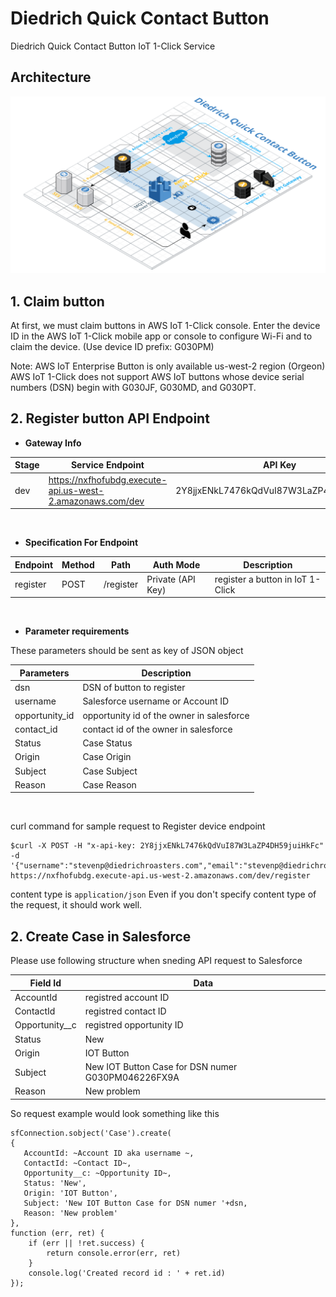 # Diedrich Quick Contact Button

Diedrich Quick Contact Button IoT 1-Click Service

## Architecture

![Architecture](resources/architecture.png)

## 1. Claim button

At first, we must claim buttons in AWS IoT 1-Click console.
Enter the device ID in the AWS IoT 1-Click mobile app or console to configure Wi-Fi and to claim the device. (Use device ID prefix: G030PM)

Note:
AWS IoT Enterprise Button is only available us-west-2 region (Orgeon)
AWS IoT 1-Click does not support AWS IoT buttons whose device serial numbers (DSN) begin with G030JF, G030MD, and G030PT.

## 2. Register button API Endpoint

  - **Gateway Info**

| Stage | Service Endpoint                                           | API Key                                  |
| ----- | ---------------------------------------------------------- | ---------------------------------------- |
| dev   | https://nxfhofubdg.execute-api.us-west-2.amazonaws.com/dev | 2Y8jjxENkL7476kQdVuI87W3LaZP4DH59juiHkFc |

<br/>

  - **Specification For Endpoint**
  
| Endpoint | Method | Path      | Auth Mode         | Description                      |
| -------- | ------ | --------- | ----------------- | -------------------------------- |
| register | POST   | /register | Private (API Key) | register a button in IoT 1-Click |

<br/>

- **Parameter requirements**

These parameters should be sent as key of JSON object

| Parameters     | Description                               |
| -------------- | ----------------------------------------- |
| dsn            | DSN of button to register                 |
| username       | Salesforce username or Account ID         |
| opportunity_id | opportunity id of the owner in salesforce |
| contact_id     | contact id of the owner in salesforce     |
| Status         | Case Status                               |
| Origin         | Case Origin                               |
| Subject        | Case Subject                              |
| Reason         | Case Reason                               |

<br/>

curl command for sample request to Register device endpoint
```
$curl -X POST -H "x-api-key: 2Y8jjxENkL7476kQdVuI87W3LaZP4DH59juiHkFc" -d '{"username":"stevenp@diedrichroasters.com","email":"stevenp@diedrichroasters.com","phone":"+12089200122","dsn":"G030PM046226FX9A"}' https://nxfhofubdg.execute-api.us-west-2.amazonaws.com/dev/register
```

content type is `application/json`
Even if you don't specify content type of the request, it should work well.

## 2. Create Case in Salesforce

Please use following structure when sneding API request to Salesforce

| Field Id       | Data                                      |
| -------------- | ----------------------------------------- |
| AccountId      | registred account ID                      |
| ContactId      | registred contact ID                      |
| Opportunity__c | registred opportunity ID                  |
| Status         | New
| Origin         | IOT Button                                |
| Subject        | New IOT Button Case for DSN numer G030PM046226FX9A        |
| Reason         | New problem                               |

So request example would look something like this 
```
sfConnection.sobject('Case').create(
{
   AccountId: ~Account ID aka username ~,
   ContactId: ~Contact ID~,
   Opportunity__c: ~Opportunity ID~,
   Status: 'New',
   Origin: 'IOT Button',
   Subject: 'New IOT Button Case for DSN numer '+dsn,
   Reason: 'New problem'
},
function (err, ret) {
    if (err || !ret.success) {
        return console.error(err, ret)
    }
    console.log('Created record id : ' + ret.id)
});

```


